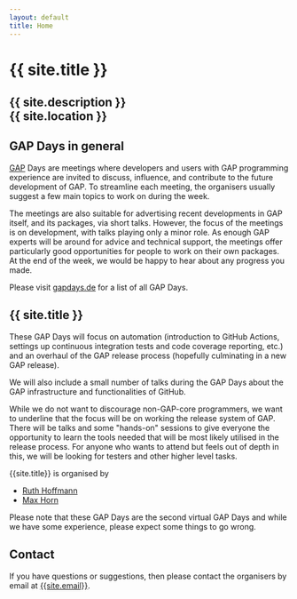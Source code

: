 ```yaml
---
layout: default
title: Home
---
```


# {{ site.title }}

## {{ site.description }}<br> {{ site.location }}

## GAP Days in general

[GAP](https://www.gap-system.org/) Days are meetings where developers and users
with GAP programming experience are invited to discuss, influence, and
contribute to the future development of GAP. To streamline each meeting, the
organisers usually suggest a few main topics to work on during the week.

The meetings are also suitable for advertising recent developments in GAP
itself, and its packages, via short talks.  However, the focus of the meetings
is on development, with talks playing only a minor role.  As enough GAP experts
will be around for advice and technical support, the meetings offer particularly
good opportunities for people to work on their own packages. At the end of the
week, we would be happy to hear about any progress you made.

Please visit [gapdays.de](https://www.gapdays.de) for a list of all GAP Days.

## {{ site.title }}

These GAP Days will focus on automation (introduction to GitHub Actions, settings up continuous integration tests and code coverage reporting, etc.) and an overhaul of the GAP release process (hopefully culminating in a new GAP release).

We will also include a small number of talks during the GAP Days about the GAP infrastructure and functionalities of GitHub.

While we do not want to discourage non-GAP-core programmers, we want to underline that the focus will be on working the release system of GAP.
There will be talks and some "hands-on" sessions to give everyone the opportunity to learn the tools needed that will be most likely utilised in the release process.
For anyone who wants to attend but feels out of depth in this, we will be looking for testers and other higher level tasks.

{{site.title}} is organised by

* [Ruth Hoffmann](https://rh347.host.cs.st-andrews.ac.uk)
* [Max Horn](https://www.quendi.de/en/math)

Please note that these GAP Days are the second virtual GAP Days and while we have some experience, please expect some things to go wrong.

<!--

More detailed information can be found on [the program page]({{ site.baseurl }}/program).


## Registering and visiting

{{site.title}} will take place at the {{ site.location }}. Information
about the exact location can be found on [the location
page]({{ site.baseurl }}/location). -->

## <a name="contact"></a> Contact

If you have questions or suggestions, then please contact the organisers by
email at [{{site.email}}](mailto:{{site.email}}).
